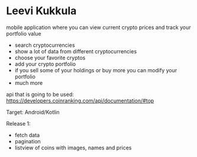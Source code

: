# Leevi Kukkula

mobile application where you can view current crypto prices and track your portfolio value
- search cryptocurrencies
- show a lot of data from different cryptocurrencies
- choose your favorite cryptos
- add your crypto portfolio
- if you sell some of your holdings or buy more you can modify your portfolio
- much more

api that is going to be used: https://developers.coinranking.com/api/documentation/#top

Target: Android/Kotlin

Release 1:
- fetch data
- pagination
- listview of coins with images, names and prices
